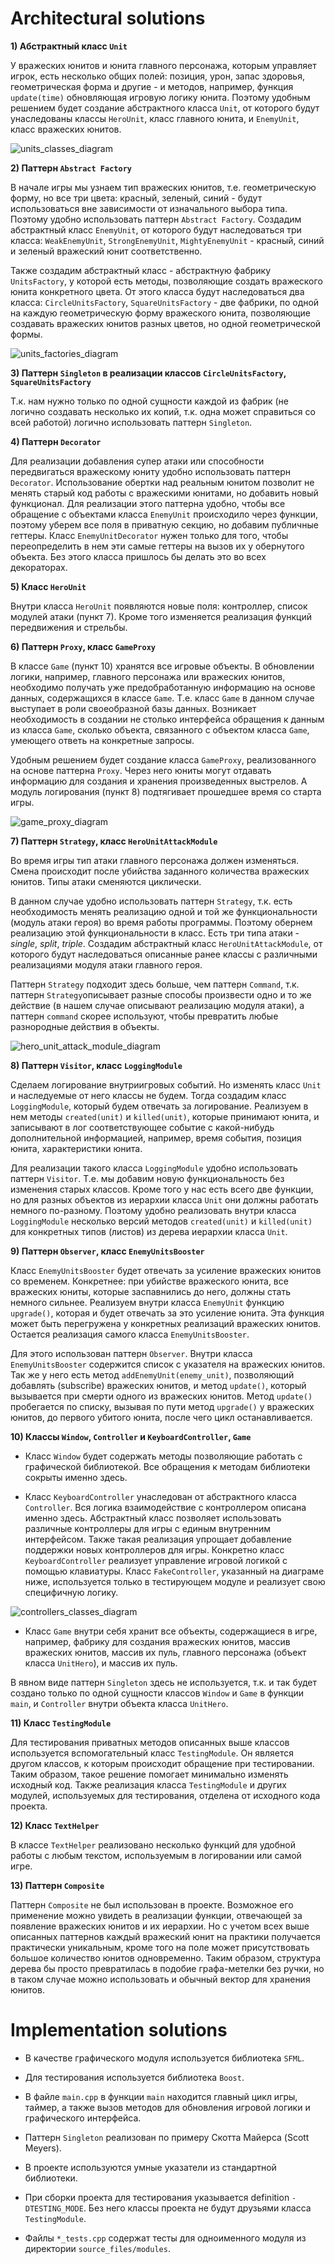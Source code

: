 # Architectural solutions

**1) Абстрактный класс `Unit`**

У вражеских юнитов и юнита главного персонажа, которым управляет игрок, есть несколько общих полей: позиция, урон, запас здоровья, геометрическая форма и другие - и методов, например, функция `update(time)` обновляющая игровую логику юнита. Поэтому удобным решением будет создание абстрактного класса `Unit`, от которого будут унаследованы классы `HeroUnit`, класс главного юнита, и `EnemyUnit`, класс вражеских юнитов.

![units_classes_diagram](../documentation_pictures/units_classes_diagram.png)

**2) Паттерн `Abstract Factory`**

В начале игры мы узнаем тип вражеских юнитов, т.е. геометрическую форму, но все три цвета: красный, зеленый, синий - будут использоваться вне зависимости от изначального выбора типа. Поэтому удобно использовать паттерн `Abstract Factory`. Создадим абстрактный класс `EnemyUnit`, от которого будут наследоваться три класса: `WeakEnemyUnit`, `StrongEnemyUnit`, `MightyEnemyUnit` - красный, синий и зеленый вражеский юнит соответственно.

Также создадим абстрактный класс - абстрактную фабрику `UnitsFactory`, у которой есть методы, позволяющие создать вражеского юнита конкретного цвета. От этого класса будут наследоваться два класса: `СircleUnitsFactory`, `SquareUnitsFactory` - две фабрики, по одной на каждую геометрическую форму вражеского юнита, позволяющие создавать вражеских юнитов разных цветов, но одной геометрической формы.

![units_factories_diagram](../documentation_pictures/units_factories_diagram.png)

**3) Паттерн `Singleton` в реализации классов `СircleUnitsFactory`, `SquareUnitsFactory`**

Т.к. нам нужно только по одной сущности каждой из фабрик (не логично создавать несколько их копий, т.к. одна может справиться со всей работой) логично использовать паттерн `Singleton`.

**4) Паттерн `Decorator`**

Для реализации добавления супер атаки или способности передвигаться вражескому юниту удобно использовать паттерн `Decorator`. Использование обертки над реальным юнитом позволит не менять старый код работы с вражескими юнитами, но добавить новый функционал. Для реализации этого паттерна удобно, чтобы все обращение с объектами класса `EnemyUnit` происходило через функции, поэтому уберем все поля в приватную секцию, но добавим публичные геттеры. Класс `EnemyUnitDecorator` нужен только для того, чтобы переопределить в нем эти самые геттеры на вызов их у обернутого объекта. Без этого класса пришлось бы делать это во всех декораторах.

**5) Класс `HeroUnit`**

Внутри класса `HeroUnit` появляются новые поля: контроллер, список модулей атаки (пункт 7). Кроме того изменяется реализация функций передвижения и стрельбы.

**6) Паттерн `Proxy`, класс `GameProxy`**

В классе `Game` (пункт 10) хранятся все игровые объекты. В обновлении логики, например, главного персонажа или вражеских юнитов, необходимо получать уже предобработанную информацию на основе данных, содержащихся в классе `Game`. Т.е. класс `Game` в данном случае выступает в роли своеобразной базы данных. Возникает необходимость в создании не столько интерфейса обращения к данным из класса `Game`, сколько объекта, связанного с объектом класса `Game`, умеющего ответь на конкретные запросы.

Удобным решением будет создание класса `GameProxy`, реализованного на основе паттерна `Proxy`. Через него юниты могут отдавать информацию для создания и хранения произведенных выстрелов. А модуль логирования (пункт 8) подтягивает прошедшее время со старта игры.

![game_proxy_diagram](../documentation_pictures/game_proxy_diagram.png)


**7) Паттерн `Strategy`, класс `HeroUnitAttackModule`**

Во время игры тип атаки главного персонажа должен изменяться. Смена происходит после убийства заданного количества вражеских юнитов. Типы атаки сменяются циклически.

В данном случае удобно использовать паттерн `Strategy`, т.к. есть необходимость менять реализацию одной и той же функциональности (модуль атаки героя) во время работы программы. Поэтому обернем реализацию этой функциональности в класс. Есть три типа атаки - *single*, *split*, *triple*. Создадим абстрактный класс `HeroUnitAttackModule`, от которого будут наследоваться описанные ранее классы с различными реализациями модуля атаки главного героя.

Паттерн `Strategy` подходит здесь больше, чем паттерн `Command`, т.к. паттерн `Strategy`описывает разные способы произвести одно и то же действие (в нашем случае описывают реализацию модуля атаки), а паттерн `command` скорее используют, чтобы превратить любые разнородные действия в объекты.

![hero_unit_attack_module_diagram](../documentation_pictures/hero_unit_attack_module_diagram.png)

**8) Паттерн `Visitor`, класс `LoggingModule`**

Сделаем логирование внутриигровых событий. Но изменять класс `Unit` и наследуемые от него классы не будем. Тогда создадим класс `LoggingModule`, который будем отвечать за логирование. Реализуем в нем методы `created(unit)` и `killed(unit)`, которые принимают юнита, и записывают в лог соответствующее событие с какой-нибудь дополнительной информацией, например, время события, позиция юнита, характеристики юнита.

Для реализации такого класса `LoggingModule` удобно использовать паттерн `Visitor`. Т.е. мы добавим новую функциональность без изменения старых классов. Кроме того у нас есть всего две функции, но для разных объектов из иерархии класса `Unit` они должны работать немного по-разному. Поэтому удобно реализовать внутри класса `LoggingModule` несколько версий методов `created(unit)` и `killed(unit)` для конкретных типов (листов) из дерева иерархии класса `Unit`.

**9) Паттерн `Observer`, класс `EnemyUnitsBooster`**

Класс `EnemyUnitsBooster` будет отвечать за усиление вражеских юнитов со временем. Конкретнее: при убийстве вражеского юнита, все вражеских юниты, которые заспавнились до него, должны стать немного сильнее. Реализуем внутри класса `EnemyUnit` функцию `upgrade()`, которая и будет отвечать за это усиление юнита. Эта функция может быть перегружена у конкретных реализаций вражеских юнитов. Остается реализация самого класса `EnemyUnitsBooster`.

Для этого использован паттерн `Observer`. Внутри класса `EnemyUnitsBooster` содержится список с указателя на вражеских юнитов. Так же у него есть метод `addEnemyUnit(enemy_unit)`, позволяющий добавлять (subscribe) вражеских юнитов, и метод `update()`, который вызывается при смерти одного из вражеских юнитов. Метод `update()` пробегается по списку, вызывая по пути метод `upgrade()` у вражеских юнитов, до первого убитого юнита, после чего цикл останавливается.

**10) Классы `Window`, `Controller` и `KeyboardController`, `Game`**

* Класс `Window` будет содержать методы позволяющие работать с графической библиотекой. Все обращения к методам библиотеки сокрыты именно здесь.

* Класс `KeyboardController` унаследован от абстрактного класса `Controller`. Вся логика взаимодействие с контроллером описана именно здесь. Абстрактный класс позволяет использовать различные контроллеры для игры с единым внутренним интерфейсом. Также такая реализация упрощает добавление поддержки новых контроллеров для игры. Конкретно класс `KeyboardController` реализует управление игровой логикой с помощью клавиатуры. Класс `FakeController`, указанный на диаграме ниже, используется только в тестирующем модуле и реализует свою специфичную логику.

![controllers_classes_diagram](../documentation_pictures/controllers_classes_diagram.png)

* Класс `Game` внутри себя хранит все объекты, содержащиеся в игре, например, фабрику для создания вражеских юнитов, массив вражеских юнитов, массив их пуль, главного персонажа (объект класса `UnitHero`), и массив их пуль.

В явном виде паттерн `Singleton` здесь не используется, т.к. и так будет создано только по одной сущности классов `Window` и `Game` в функции `main`, и `Controller` внутри объекта класса `UnitHero`.

**11) Класc `TestingModule`**

Для тестирования приватных методов описанных выше классов используется вспомогательный класс `TestingModule`. Он является другом классов, к которым происходит обращение при тестировании. Таким образом, такое решение помогает минимально изменять исходный код. Также реализация класса `TestingModule` и других модулей, используемых для тестирования, отделена от исходного кода проекта.

**12) Класc `TextHelper`**

В класcе `TextHelper` реализовано несколько функций для удобной работы с любым текстом, используемым в логировании или самой игре.

**13) Паттерн `Composite`**

Паттерн `Composite` не был использован в проекте. Возможное его применение можно увидеть в реализации функции, отвечающей за появление вражеских юнитов и их иерархии. Но с учетом всех выше описанных паттернов каждый вражеский юнит на практики получается практически уникальным, кроме того на поле может присутствовать большое количество юнитов одновременно. Таким образом, структура дерева бы просто превратилась в подобие графа-метелки без ручки, но в таком случае можно использовать и обычный вектор для хранения юнитов.

# Implementation solutions

* В качестве графического модуля используется библиотека `SFML`.

* Для тестирования используется библиотека `Boost`.

* В файле `main.cpp` в функции `main` находится главный цикл игры, таймер, а также вызов методов для обновления игровой логики и графического интерфейса.

* Паттерн `Singleton` реализован по примеру Скотта Майерса (Scott Meyers).

* В проекте используются умные указатели из стандартной библиотеки.

* При сборки проекта для тестирования указывается definition `-DTESTING_MODE`. Без него классы проекта не будут друзьями класса `TestingModule`.

* Файлы `*_tests.cpp` содержат тесты для одноименного модуля из директории `source_files/modules`.
